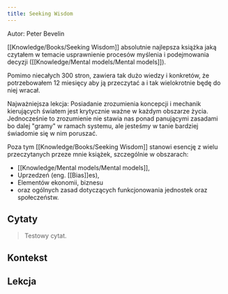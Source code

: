 ```yaml
---
title: Seeking Wisdom
---
```


Autor: Peter Bevelin

[[Knowledge/Books/Seeking Wisdom]] absolutnie najlepsza książka jaką czytałem w temacie usprawnienie procesów myślenia i podejmowania decyzji ([[Knowledge/Mental models/Mental models]]).

Pomimo niecałych 300 stron, zawiera tak dużo wiedzy i konkretów, że potrzebowałem 12 miesięcy aby ją przeczytać a i tak wielokrotnie będę do niej wracał. 

Najważniejsza lekcja: Posiadanie zrozumienia koncepcji i mechanik kierujących światem jest krytycznie ważne w każdym obszarze życia. Jednocześnie to zrozumienie nie stawia nas ponad panującymi zasadami bo dalej "gramy" w ramach systemu, ale jesteśmy w tanie bardziej świadomie się w nim poruszać. 

Poza tym [[Knowledge/Books/Seeking Wisdom]] stanowi esencję z wielu przeczytanych przeze mnie książek, szczególnie w obszarach: 
- [[Knowledge/Mental models/Mental models]], 
- Uprzedzeń (eng. [[Bias]]es), 
- Elementów ekonomii, biznesu 
- oraz ogólnych zasad dotyczących funkcjonowania jednostek oraz społeczeństw.

## Cytaty
> Testowy cytat.

## Kontekst

## Lekcja